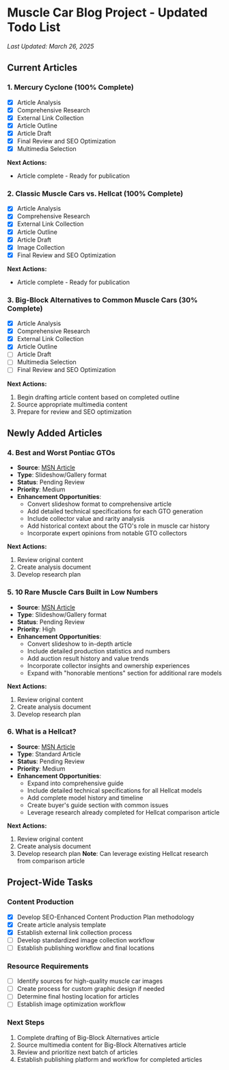 # Muscle Car Blog Project - Updated Todo List
*Last Updated: March 26, 2025*

## Current Articles

### 1. Mercury Cyclone (100% Complete)
- [X] Article Analysis
- [X] Comprehensive Research
- [X] External Link Collection
- [X] Article Outline
- [X] Article Draft
- [X] Final Review and SEO Optimization
- [X] Multimedia Selection

**Next Actions:**
- Article complete - Ready for publication

### 2. Classic Muscle Cars vs. Hellcat (100% Complete)
- [X] Article Analysis
- [X] Comprehensive Research
- [X] External Link Collection
- [X] Article Outline
- [X] Article Draft
- [X] Image Collection
- [X] Final Review and SEO Optimization

**Next Actions:**
- Article complete - Ready for publication

### 3. Big-Block Alternatives to Common Muscle Cars (30% Complete)
- [X] Article Analysis
- [X] Comprehensive Research
- [X] External Link Collection
- [X] Article Outline
- [ ] Article Draft
- [ ] Multimedia Selection
- [ ] Final Review and SEO Optimization

**Next Actions:**
1. Begin drafting article content based on completed outline
2. Source appropriate multimedia content
3. Prepare for review and SEO optimization

## Newly Added Articles

### 4. Best and Worst Pontiac GTOs
- **Source**: [MSN Article](https://www.msn.com/en-us/autos/enthusiasts/hits-and-misses-the-best-and-worst-pontiac-gtos-ever-made/ss-AA1uEXwi?ocid=msedgntp&pc=U531&cvid=c67c09091daa40fcbba938066a306d13&ei=37)
- **Type**: Slideshow/Gallery format
- **Status**: Pending Review
- **Priority**: Medium
- **Enhancement Opportunities**:
  - Convert slideshow format to comprehensive article
  - Add detailed technical specifications for each GTO generation
  - Include collector value and rarity analysis
  - Add historical context about the GTO's role in muscle car history
  - Incorporate expert opinions from notable GTO collectors

**Next Actions:**
1. Review original content
2. Create analysis document
3. Develop research plan

### 5. 10 Rare Muscle Cars Built in Low Numbers
- **Source**: [MSN Article](https://www.msn.com/en-us/autos/enthusiasts/10-rare-muscle-cars-that-were-built-in-low-numbers/ss-AA1ABWjB?ocid=msedgntp&pc=U531&cvid=53c3fecdac25448f8a403771c36cc2e8&ei=49)
- **Type**: Slideshow/Gallery format
- **Status**: Pending Review
- **Priority**: High
- **Enhancement Opportunities**:
  - Convert slideshow to in-depth article
  - Include detailed production statistics and numbers
  - Add auction result history and value trends
  - Incorporate collector insights and ownership experiences
  - Expand with "honorable mentions" section for additional rare models

**Next Actions:**
1. Review original content
2. Create analysis document
3. Develop research plan

### 6. What is a Hellcat?
- **Source**: [MSN Article](https://www.msn.com/en-us/autos/news/what-is-a-hellcat/ar-AA1qlR8u?ocid=msedgntp&pc=U531&cvid=8db6feb0e1dd4f879f9cf85431771f80&ei=20)
- **Type**: Standard Article
- **Status**: Pending Review
- **Priority**: Medium
- **Enhancement Opportunities**:
  - Expand into comprehensive guide
  - Include detailed technical specifications for all Hellcat models
  - Add complete model history and timeline
  - Create buyer's guide section with common issues
  - Leverage research already completed for Hellcat comparison article

**Next Actions:**
1. Review original content
2. Create analysis document
3. Develop research plan
**Note**: Can leverage existing Hellcat research from comparison article

## Project-Wide Tasks

### Content Production
- [X] Develop SEO-Enhanced Content Production Plan methodology
- [X] Create article analysis template
- [X] Establish external link collection process
- [ ] Develop standardized image collection workflow
- [ ] Establish publishing workflow and final locations

### Resource Requirements
- [ ] Identify sources for high-quality muscle car images
- [ ] Create process for custom graphic design if needed
- [ ] Determine final hosting location for articles
- [ ] Establish image optimization workflow

### Next Steps
1. Complete drafting of Big-Block Alternatives article
2. Source multimedia content for Big-Block Alternatives article
3. Review and prioritize next batch of articles
4. Establish publishing platform and workflow for completed articles

